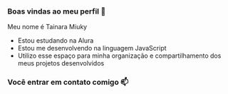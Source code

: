 ### Boas vindas ao meu perfil 💙

Meu nome é Tainara Miuky

- Estou estudando na Alura
- Estou me desenvolvendo na linguagem JavaScript
- Utilizo esse espaço para minha organização e compartilhamento dos meus projetos desenvolvidos

### Você entrar em contato comigo 📫

